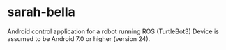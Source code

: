 # sarah-bella
Android control application for a robot running ROS (TurtleBot3)
Device is assumed to be Android 7.0 or higher (version 24).
